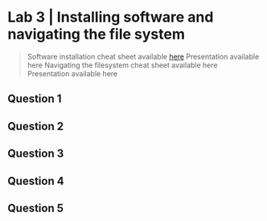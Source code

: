 # Lab 3 | Installing software and navigating the file system

> Software installation cheat sheet available [here](https://bit.ly/3djIsfy)
> Presentation available here
> Navigating the filesystem cheat sheet available here
> Presentation available here


## Question 1

## Question 2 

## Question 3

## Question 4

## Question 5

